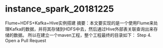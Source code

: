 # instance_spark_20181225
Flume+HDFS+Kafka+Hive实例搭建
  摘要：本文要实现的是一个使用Flume来处理Kafka的数据，并将其存储到HDFS中去，然后通过Hive外部表关联查询出来存储的数据。
所以在建立一个maven工程，整个工程最终的目录如下：
Step 4. Open a Pull Request
